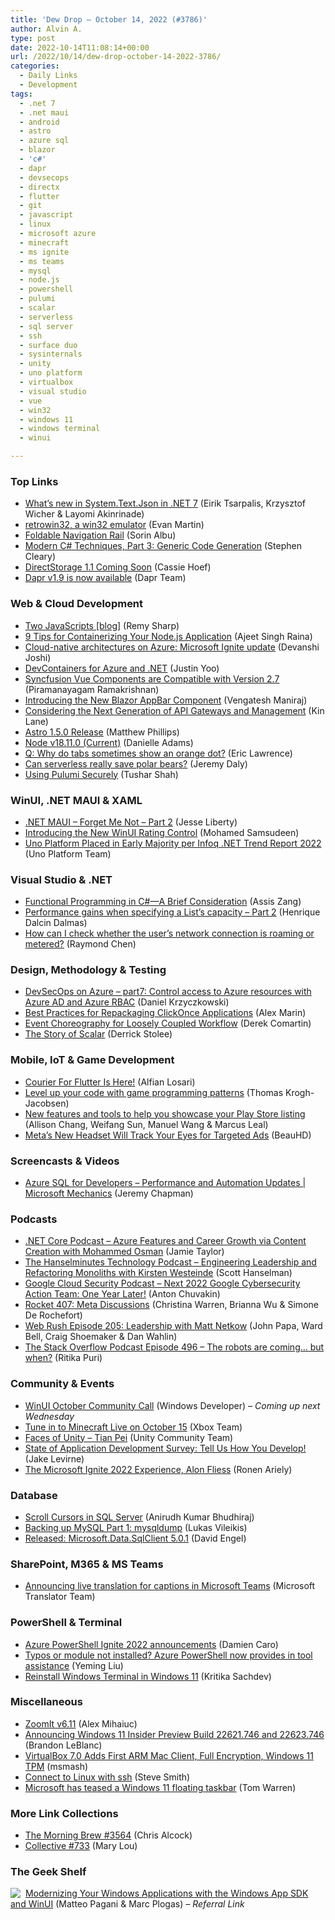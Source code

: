 ```yaml
---
title: 'Dew Drop – October 14, 2022 (#3786)'
author: Alvin A.
type: post
date: 2022-10-14T11:08:14+00:00
url: /2022/10/14/dew-drop-october-14-2022-3786/
categories:
  - Daily Links
  - Development
tags:
  - .net 7
  - .net maui
  - android
  - astro
  - azure sql
  - blazor
  - 'c#'
  - dapr
  - devsecops
  - directx
  - flutter
  - git
  - javascript
  - linux
  - microsoft azure
  - minecraft
  - ms ignite
  - ms teams
  - mysql
  - node.js
  - powershell
  - pulumi
  - scalar
  - serverless
  - sql server
  - ssh
  - surface duo
  - sysinternals
  - unity
  - uno platform
  - virtualbox
  - visual studio
  - vue
  - win32
  - windows 11
  - windows terminal
  - winui

---
```

### <a name="top"></a>Top Links

  * <a href="https://devblogs.microsoft.com/dotnet/system-text-json-in-dotnet-7/" target="_blank" rel="noopener">What’s new in System.Text.Json in .NET 7</a> (Eirik Tsarpalis, Krzysztof Wicher & Layomi Akinrinade)
  * <a href="https://neugierig.org/software/blog/2022/10/retrowin32.html" target="_blank" rel="noopener">retrowin32, a win32 emulator</a> (Evan Martin)
  * <a href="https://devblogs.microsoft.com/surface-duo/foldable-navigation-rail/" target="_blank" rel="noopener">Foldable Navigation Rail</a> (Sorin Albu)
  * <a href="https://blog.stephencleary.com/2022/10/modern-csharp-techniques-3-generic-code-generation.html" target="_blank" rel="noopener">Modern C# Techniques, Part 3: Generic Code Generation</a> (Stephen Cleary)
  * <a href="https://devblogs.microsoft.com/directx/directstorage-1-1-coming-soon/" target="_blank" rel="noopener">DirectStorage 1.1 Coming Soon</a> (Cassie Hoef)
  * <a href="https://blog.dapr.io/posts/2022/10/13/dapr-v1.9-is-now-available/" target="_blank" rel="noopener">Dapr v1.9 is now available</a> (Dapr Team)

### <a name="web"></a>Web & Cloud Development

  * <a href="https://remysharp.com/2022/10/13/two-javascripts" target="_blank" rel="noopener">Two JavaScripts [blog]</a> (Remy Sharp)
  * <a href="https://www.docker.com/blog/9-tips-for-containerizing-your-node-js-application/" target="_blank" rel="noopener">9 Tips for Containerizing Your Node.js Application</a> (Ajeet Singh Raina)
  * <a href="https://techcommunity.microsoft.com/t5/apps-on-azure-blog/cloud-native-architectures-on-azure-microsoft-ignite-update/ba-p/3650098" target="_blank" rel="noopener">Cloud-native architectures on Azure: Microsoft Ignite update</a> (Devanshi Joshi)
  * <a href="https://dev.to/azure/devcontainers-for-azure-and-net-5942" target="_blank" rel="noopener">DevContainers for Azure and .NET</a> (Justin Yoo)
  * <a href="https://www.syncfusion.com/blogs/post/syncfusion-vue-components-are-compatible-with-version-2-7.aspx?utm_source=alvinashcraft&utm_medium=email&utm_campaign=alvinashcraft_blog_edmoct22" target="_blank" rel="noopener">Syncfusion Vue Components are Compatible with Version 2.7</a> (Piramanayagam Ramakrishnan)
  * <a href="https://www.syncfusion.com/blogs/post/introducing-the-new-blazor-appbar-component.aspx?utm_source=alvinashcraft&utm_medium=email&utm_campaign=alvinashcraft_blog_edmoct22" target="_blank" rel="noopener">Introducing the New Blazor AppBar Component</a> (Vengatesh Maniraj)
  * <a href="http://apievangelist.com/2022/10/13/considering-the-next-generation-of-api-gateways-and-management/" target="_blank" rel="noopener">Considering the Next Generation of API Gateways and Management</a> (Kin Lane)
  * <a href="https://astro.build/blog/astro-150/" target="_blank" rel="noopener">Astro 1.5.0 Release</a> (Matthew Phillips)
  * <a href="https://nodejs.org/en/blog/release/v18.11.0" target="_blank" rel="noopener">Node v18.11.0 (Current)</a> (Danielle Adams)
  * <a href="https://textslashplain.com/2022/10/13/q-why-do-tabs-sometimes-show-an-orange-dot/" target="_blank" rel="noopener">Q: Why do tabs sometimes show an orange dot?</a> (Eric Lawrence)
  * <a href="https://www.jeremydaly.com/can-serverless-really-save-polar-bears/" target="_blank" rel="noopener">Can serverless really save polar bears?</a> (Jeremy Daly)
  * <a href="https://www.pulumi.com/blog/using-pulumi-securely/" target="_blank" rel="noopener">Using Pulumi Securely</a> (Tushar Shah)

### <a name="silverlight"></a>WinUI, .NET MAUI & XAML

  * <a href="https://jesseliberty.com/2022/10/11/net-maui-forget-me-not-part-2/" target="_blank" rel="noopener">.NET MAUI – Forget Me Not – Part 2</a> (Jesse Liberty)
  * <a href="https://www.syncfusion.com/blogs/post/introducing-the-new-winui-rating-control.aspx?utm_source=alvinashcraft&utm_medium=email&utm_campaign=alvinashcraft_blog_edmoct22" target="_blank" rel="noopener">Introducing the New WinUI Rating Control</a> (Mohamed Samsudeen)
  * <a href="https://platform.uno/blog/uno-platform-placed-in-early-majority-per-infoq-net-trend-report-2022/" target="_blank" rel="noopener">Uno Platform Placed in Early Majority per Infoq .NET Trend Report 2022</a> (Uno Platform Team)

### <a name="dotnet"></a>Visual Studio & .NET

  * <a href="https://www.telerik.com/blogs/functional-programming-csharp-brief-consideration" target="_blank" rel="noopener">Functional Programming in C#—A Brief Consideration</a> (Assis Zang)
  * <a href="https://intodot.net/performance-gains-when-specifying-a-lists-capacity-part-2/" target="_blank" rel="noopener">Performance gains when specifying a List’s capacity – Part 2</a> (Henrique Dalcin Dalmas)
  * <a href="https://devblogs.microsoft.com/oldnewthing/20221013-00/?p=107285" target="_blank" rel="noopener">How can I check whether the user’s network connection is roaming or metered?</a> (Raymond Chen)

### <a name="design"></a>Design, Methodology & Testing

  * <a href="https://techmindfactory.com/DevSecOpsOnAzure-AzureAD-And-RBAC/" target="_blank" rel="noopener">DevSecOps on Azure &#8211; part7: Control access to Azure resources with Azure AD and Azure RBAC</a> (Daniel Krzyczkowski)
  * <a href="https://www.advancedinstaller.com/repackaging-clickonce-applications.html" target="_blank" rel="noopener">Best Practices for Repackaging ClickOnce Applications</a> (Alex Marin)
  * <a href="https://codeopinion.com/event-choreography-for-loosely-coupled-workflow/" target="_blank" rel="noopener">Event Choreography for Loosely Coupled Workflow</a> (Derek Comartin)
  * <a href="https://github.blog/2022-10-13-the-story-of-scalar/" target="_blank" rel="noopener">The Story of Scalar</a> (Derrick Stolee)

### <a name="mobile"></a>Mobile, IoT & Game Development

  * <a href="https://medium.com/gojekengineering/courier-for-flutter-is-here-3f7d7f7553bf?source=rss-192bb381a5de------2" target="_blank" rel="noopener">Courier For Flutter Is Here!</a> (Alfian Losari)
  * <a href="https://blog.unity.com/games/level-up-your-code-with-game-programming-patterns" target="_blank" rel="noopener">Level up your code with game programming patterns</a> (Thomas Krogh-Jacobsen)
  * <a href="http://android-developers.googleblog.com/2022/10/optimize-your-play-store-listing.html" target="_blank" rel="noopener">New features and tools to help you showcase your Play Store listing</a> (Allison Chang, Weifang Sun, Manuel Wang & Marcus Leal)
  * <a href="https://meta.slashdot.org/story/22/10/13/2058256/metas-new-headset-will-track-your-eyes-for-targeted-ads?utm_source=rss1.0mainlinkanon&utm_medium=feed" target="_blank" rel="noopener">Meta&#8217;s New Headset Will Track Your Eyes for Targeted Ads</a> (BeauHD)

### <a name="videos"></a>Screencasts & Videos

  * <a href="http://www.youtube.com/watch?v=qaWD9k02Kbk" target="_blank" rel="noopener">Azure SQL for Developers &#8211; Performance and Automation Updates | Microsoft Mechanics</a> (Jeremy Chapman)

### <a name="podcasts"></a>Podcasts

  * <a href="https://dotnetcore.show/episode-108-azure-features-and-career-growth-via-content-creation-with-mohammed-osman/" target="_blank" rel="noopener">.NET Core Podcast &#8211; Azure Features and Career Growth via Content Creation with Mohammed Osman</a> (Jamie Taylor)
  * <a href="https://www.hanselminutes.com/862/engineering-leadership-and-refactoring-monoliths-with-kirsten-westeinde" target="_blank" rel="noopener">The Hanselminutes Technology Podcast &#8211; Engineering Leadership and Refactoring Monoliths with Kirsten Westeinde</a> (Scott Hanselman)
  * <a href="https://cloudsecuritypodcast.libsyn.com/next-2022-google-cybersecurity-action-team-one-year-later" target="_blank" rel="noopener">Google Cloud Security Podcast &#8211; Next 2022 Google Cybersecurity Action Team: One Year Later!</a> (Anton Chuvakin)
  * <a href="http://relay.fm/rocket/407" target="_blank" rel="noopener">Rocket 407: Meta Discussions</a> (Christina Warren, Brianna Wu & Simone De Rochefort)
  * <a href="https://www.webrush.io/episodes/episode-205-leadership-with-matt-netkow" target="_blank" rel="noopener">Web Rush Episode 205: Leadership with Matt Netkow</a> (John Papa, Ward Bell, Craig Shoemaker & Dan Wahlin)
  * <a href="https://stackoverflow.blog/2022/10/14/the-robots-are-coming-but-when-ep-496/" target="_blank" rel="noopener">The Stack Overflow Podcast Episode 496 &#8211; The robots are coming… but when?</a> (Ritika Puri)

### <a name="events"></a>Community & Events

  * <a href="http://www.youtube.com/watch?v=mWEPWRwpe-o" target="_blank" rel="noopener">WinUI October Community Call</a> (Windows Developer) &#8211; _Coming up next Wednesday_
  * <a href="https://news.xbox.com/en-us/2022/10/13/tune-in-to-minecraft-live-on-october-15/" target="_blank" rel="noopener">Tune in to Minecraft Live on October 15</a> (Xbox Team)
  * <a href="https://blog.unity.com/community/faces-of-unity-tian-pei" target="_blank" rel="noopener">Faces of Unity – Tian Pei</a> (Unity Community Team)
  * <a href="https://www.docker.com/blog/state-of-application-development-survey-2022/" target="_blank" rel="noopener">State of Application Development Survey: Tell Us How You Develop!</a> (Jake Levirne)
  * <a href="https://techcommunity.microsoft.com/t5/community-ninjas-blog/the-microsoft-ignite-2022-experience-alon-fliess/ba-p/3653226" target="_blank" rel="noopener">The Microsoft Ignite 2022 Experience, Alon Fliess</a> (Ronen Ariely)

### <a name="sql"></a>Database

  * <a href="https://www.mssqltips.com/sqlservertip/7415/scroll-cursor-in-sql-server-examples/" target="_blank" rel="noopener">Scroll Cursors in SQL Server</a> (Anirudh Kumar Bhudhiraj)
  * <a href="https://www.red-gate.com/simple-talk/databases/mysql/backing-up-mysql-part-1-mysqldump/" target="_blank" rel="noopener">Backing up MySQL Part 1: mysqldump</a> (Lukas Vileikis)
  * <a href="https://techcommunity.microsoft.com/t5/sql-server-blog/released-microsoft-data-sqlclient-5-0-1/ba-p/3653143" target="_blank" rel="noopener">Released: Microsoft.Data.SqlClient 5.0.1</a> (David Engel)

### <a name="sp"></a>SharePoint, M365 & MS Teams

  * <a href="https://www.microsoft.com/en-us/translator/blog/2022/10/13/announcing-live-translation-for-captions-in-microsoft-teams/" target="_blank" rel="noopener">Announcing live translation for captions in Microsoft Teams</a> (Microsoft Translator Team)

### <a name="ps"></a>PowerShell & Terminal

  * <a href="https://techcommunity.microsoft.com/t5/azure-tools-blog/azure-powershell-ignite-2022-announcements/ba-p/3649324" target="_blank" rel="noopener">Azure PowerShell Ignite 2022 announcements</a> (Damien Caro)
  * <a href="https://techcommunity.microsoft.com/t5/azure-tools-blog/typos-or-module-not-installed-azure-powershell-now-provides-in/ba-p/3633575" target="_blank" rel="noopener">Typos or module not installed? Azure PowerShell now provides in tool assistance</a> (Yeming Liu)
  * <a href="https://www.kapilarya.com/reinstall-windows-terminal-in-windows-11" target="_blank" rel="noopener">Reinstall Windows Terminal in Windows 11</a> (Kritika Sachdev)

### <a name="misc"></a>Miscellaneous

  * <a href="https://techcommunity.microsoft.com/t5/sysinternals-blog/zoomit-v6-11/ba-p/3653158" target="_blank" rel="noopener">ZoomIt v6.11</a> (Alex Mihaiuc)
  * <a href="https://blogs.windows.com/windows-insider/2022/10/13/announcing-windows-11-insider-preview-build-22621-746-and-22623-746/" target="_blank" rel="noopener">Announcing Windows 11 Insider Preview Build 22621.746 and 22623.746</a> (Brandon LeBlanc)
  * <a href="https://tech.slashdot.org/story/22/10/13/1830222/virtualbox-70-adds-first-arm-mac-client-full-encryption-windows-11-tpm?utm_source=rss1.0mainlinkanon&utm_medium=feed" target="_blank" rel="noopener">VirtualBox 7.0 Adds First ARM Mac Client, Full Encryption, Windows 11 TPM</a> (msmash)
  * <a href="https://ardalis.com/connect-to-linux-ssh/" target="_blank" rel="noopener">Connect to Linux with ssh</a> (Steve Smith)
  * <a href="https://www.theverge.com/2022/10/13/23402199/microsoft-windows-11-floating-taskbar" target="_blank" rel="noopener">Microsoft has teased a Windows 11 floating taskbar</a> (Tom Warren)

### <a name="links"></a>More Link Collections

  * <a href="https://blog.cwa.me.uk/2022/10/14/the-morning-brew-3564/" target="_blank" rel="noopener">The Morning Brew #3564</a> (Chris Alcock)
  * <a href="https://tympanus.net/codrops/collective/collective-733/" target="_blank" rel="noopener">Collective #733</a> (Mary Lou)

### <a name="shelf"></a>The Geek Shelf

<a href="https://www.amazon.com/dp/1803235667/?tag=amavin-20" target="_blank" rel="noopener"><img decoding="async" align="left" style="margin: 0px 4px 0px 0px; border: 0px currentcolor; border-image: none; float: left; display: inline; background-image: none;" src="https://m.media-amazon.com/images/W/IMAGERENDERING_521856-T1/images/I/41zIfz2XdnL._SS135_.jpg" border="0" /></a>&nbsp;<a href="https://www.amazon.com/dp/1803235667/?tag=amavin-20" target="_blank" rel="noopener">Modernizing Your Windows Applications with the Windows App SDK and WinUI</a> (Matteo Pagani & Marc Plogas) _&#8211; Referral Link_